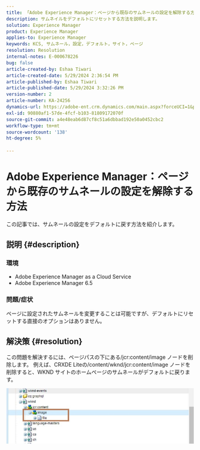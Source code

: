 ```yaml
---
title: 「Adobe Experience Manager：ページから既存のサムネールの設定を解除する方法」
description: サムネイルをデフォルトにリセットする方法を説明します。
solution: Experience Manager
product: Experience Manager
applies-to: Experience Manager
keywords: KCS, サムネール，設定，デフォルト，サイト，ページ
resolution: Resolution
internal-notes: E-000678226
bug: false
article-created-by: Eshaa Tiwari
article-created-date: 5/29/2024 2:36:54 PM
article-published-by: Eshaa Tiwari
article-published-date: 5/29/2024 3:32:26 PM
version-number: 2
article-number: KA-24256
dynamics-url: https://adobe-ent.crm.dynamics.com/main.aspx?forceUCI=1&pagetype=entityrecord&etn=knowledgearticle&id=27b8bddf-c81d-ef11-840b-6045bd026dc7
exl-id: 90880af1-57de-4fcf-b103-81809172070f
source-git-commit: a4e48eab6d87cf8c51a6dbbad192e50a0452cbc2
workflow-type: tm+mt
source-wordcount: '138'
ht-degree: 5%

---
```


# Adobe Experience Manager：ページから既存のサムネールの設定を解除する方法


この記事では、サムネールの設定をデフォルトに戻す方法を紹介します。

## 説明 {#description}


### <b>環境</b>

- Adobe Experience Manager as a Cloud Service
- Adobe Experience Manager 6.5


### 問題/症状

ページに設定されたサムネールを変更することは可能ですが、デフォルトにリセットする直接のオプションはありません。


## 解決策 {#resolution}


この問題を解決するには、ページパスの下にある/jcr:content/image ノードを削除します。 例えば、CRXDE Liteの/content/wknd/jcr:content/image ノードを削除すると、WKND サイトのホームページのサムネールがデフォルトに戻ります。

![](assets/7ba6cb6c-0e14-ef11-9f89-6045bd06eea5.png)

